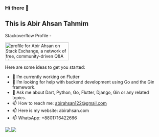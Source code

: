 ### Hi there 👋
## This is Abir Ahsan Tahmim


Stackoverflow Profile -

<a href="https://stackexchange.com/users/11577430"><img src="https://stackexchange.com/users/flair/11577430.png" width="208" height="58" alt="profile for Abir Ahsan on Stack Exchange, a network of free, community-driven Q&amp;A sites" title="profile for Abir Ahsan on Stack Exchange, a network of free, community-driven Q&amp;A sites"></a>

Here are some ideas to get you started:

- 🔭 I’m currently working on Flutter
- 🤔 I’m looking for help with backend development using Go and the Gin framework.
- 💬 Ask me about Dart, Python, Go, Flutter, Django, Gin or any related topics.
- 📫 How to reach me: abirahsan122@gmail.com
- 📫 Here is my website: abirahsan.com
- 📫 WhatsApp: +8801716422666

	
<a href="https://github.com/AbirAhsan?tab=repositories">
  <img align="center" src="https://github-readme-stats.anuraghazra1.vercel.app/api/top-langs/?username=AbirAhsan&theme=dark&hide_langs_below=0&title_color=FFF" />
</a>
<a href="https://github.com/AbirAhsan">
  <img align="center" src="https://github-readme-stats.anuraghazra1.vercel.app/api?username=AbirAhsan&show_icons=false&theme=vision-friendly-dark&line_height=40&title_color=fff&count_private=true"
</a>
